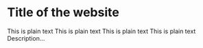 # Title of the website

This is plain text This is plain text This is plain text This is plain text 
Description...